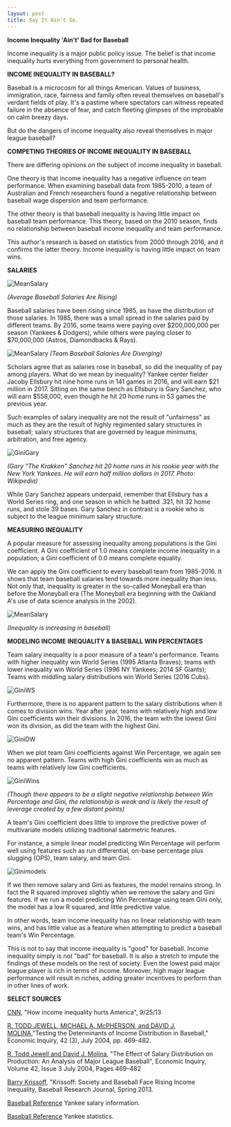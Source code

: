 ```yaml
---
layout: post
title: Say It Ain't So.
---
```

**Income Inequality 'Ain't' Bad for Baseball**

Income inequality is a major public policy issue. The belief is that income inequality hurts everything from government to personal health.

**INCOME INEQUALITY IN BASEBALL?**

Baseball is a microcosm for all things American. Values of business, immigration, race, fairness and family often reveal themselves on baseball's verdant fields of play. It's a pastime where spectators can witness repeated failure in the absence of fear, and catch fleeting glimpses of the improbable on calm breezy days.

But do the dangers of income inequality also reveal themselves in major league baseball?

**COMPETING THEORIES OF INCOME INEQUALITY IN BASEBALL**

There are differing opinions on the subject of income inequality in baseball.  

One theory is that income inequality has a negative influence on team performance. When examining baseball data from 1985-2010, a team of Australian and French researchers found a negative relationship between baseball wage dispersion and team performance.  

The other theory is that baseball inequality is having little impact on baseball team performance. This theory, based on the 2010 season, finds no relationship between baseball income inequality and team performance.

This author's research is based on statistics from 2000 through 2016, and it confirms the latter theory. Income inequality is having little impact on team wins.

**SALARIES**

![MeanSalary](../images/ProjectCapstone/MeanSalary.png)

*(Average Baseball Salaries Are Rising)*

Baseball salaries have been rising since 1985, as have the distribution of those salaries. In 1985, there was a small spread in the salaries paid by different teams. By 2016, some teams were paying over $200,000,000 per season (Yankees & Dodgers), while others were paying closer to $70,000,000 (Astros, Diamondbacks & Rays).

![MeanSalary](../images/ProjectCapstone/TeamSalary.png)
*(Team Baseball Salaries Are Diverging)*

Scholars agree that as salaries rose in baseball, so did the inequality of pay among players. What do we mean by inequality? Yankee center fielder Jacoby Ellsbury hit nine home runs in 141 games in 2016, and will earn $21 million in 2017. Sitting on the same bench as Ellsbury is Gary Sanchez, who will earn $558,000, even though he hit 20 home runs in 53 games the previous year.

Such examples of salary inequality are not the result of "unfairness" as much as they are the result of highly regimented salary structures in baseball; salary structures that are governed by league minimums, arbitration, and free agency.

![GiniGary](../images/ProjectCapstone/GarySanchez.jpg)

*(Gary "The Krakken" Sanchez hit 20 home runs in his rookie year with the New York Yankees. He will earn half million dollars in 2017. Photo: Wikipedia)*

While Gary Sanchez appears underpaid, remember that Ellsbury has a World Series ring, and one season in which he batted .321, hit 32 home runs, and stole 39 bases. Gary Sanchez in contrast is a rookie who is subject to the league minimum salary structure.

**MEASURING INEQUALITY**

A popular measure for assessing inequality among populations is the Gini coefficient. A Gini coefficient of 1.0 means complete income inequality in a population; a Gini coefficient of 0.0 means complete equality.

We can apply the Gini coefficient to every baseball team from 1985-2016. It shows that team baseball salaries tend towards more inequality than less. Not only that, inequality is greater in the so-called Moneyball era than before the Moneyball era (The Moneyball era beginning with the Oakland A's use of data science analysis in the 2002).

![MeanSalary](../images/ProjectCapstone/Gini.png)

*(Inequality is increasing in baseball)*

**MODELING INCOME INEQUALITY & BASEBALL WIN PERCENTAGES**

Team salary inequality is a poor measure of a team's performance. Teams with higher inequality win World Series (1995 Atlanta Braves); teams with lower inequality win World Series (1996 NY Yankees; 2014 SF Giants); Teams with middling salary distributions win World Series (2016 Cubs).

![GiniWS](../images/ProjectCapstone/GiniWS.png)

Furthermore, there is no apparent pattern to the salary distributions when it comes to division wins. Year after year, teams with relatively high and low Gini coefficients win their divisions. In 2016, the team with the lowest Gini won its division, as did the team with the highest Gini.

![GiniDW](../images/ProjectCapstone/GiniDW.png)

When we plot team Gini coefficients against Win Percentage, we again see no apparent pattern. Teams with high Gini coefficients win as much as teams with relatively low Gini coefficients.

![GiniWins](../images/ProjectCapstone/wins.png)

*(Though there appears to be a slight negative relationship between Win Percentage and Gini, the relationship is weak and is likely the result of leverage created by a few distant points)*

A team's Gini coefficient does little to improve the predictive power of multivariate models utilizing traditional sabrmetric features.

For instance, a simple linear model predicting Win Percentage will perform well using features such as run differential, on-base percentage plus slugging (OPS), team salary, and team Gini.  

![Ginimodels](../images/ProjectCapstone/models.png)

If we then remove salary and Gini as features, the model remains strong. In fact the R squared improves slightly when we remove the salary and Gini features. If we run a model predicting Win Percentage using team Gini only, the model has a low R squared, and little predictive value.  

In other words, team income inequality has no linear relationship with team wins, and has little value as a feature when attempting to predict a baseball team's Win Percentage.

This is not to say that income inequality is "good" for baseball. Income inequality simply is not "bad" for baseball. It is also a stretch to impute the findings of these models on the rest of society. Even the lowest paid major league player is rich in terms of income. Moreover, high major league performance will result in riches, adding greater incentives to perform than in other lines of work.












**SELECT SOURCES**

[CNN,](http://money.cnn.com/2013/09/25/news/economy/income-inequality/) "How income inequality hurts America", 9/25/13

[R. TODD JEWELL, MICHAEL A. McPHERSON, and DAVID J. MOLINA,](https://www.researchgate.net/profile/Michael_Mcpherson2/publication/5211498_Testing_the_Determinants_of_Income_Distribution_in_Major_League_Baseball/links/0c960521d6b7c56218000000.pdf)"Testing the Determinants of Income Distribution in Baseball," Economic Inquiry, 42 (3), July 2004, pp. 469-482.

[R. Todd Jewell and David J. Molina,](http://csyue.nccu.edu.tw/ch/The%20Effect%20of%20Salary%20Distribution%20on%20Production%20(MLB).pdf) "The Effect of Salary Distribution on Production: An Analysis of Major League Baseball", Economic Inquiry, Volume 42, Issue 3 July 2004, Pages 469–482

[Barry Krissoff,](https://sabr.org/latest/krissoff-society-and-baseball-face-rising-income-inequality) "Krissoff: Society and Baseball Face Rising Income Inequality, Baseball Research Journal, Spring 2013.

[Baseball Reference](https://sabr.org/latest/krissoff-society-and-baseball-face-rising-income-inequality) Yankee salary information.

[Baseball Reference](http://www.baseball-reference.com/teams/NYY/2016.shtml) Yankee statistics.
